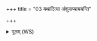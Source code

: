 +++
title = "03 यथादित्या अंशुमाप्याययन्ति"

+++
<details><summary>मूलम् (WS)</summary>

यथादित्या अंशुमाप्याययन्ति यमक्षितमक्षितये पिबन्ति ।  
एवा मामिन्द्रो वरुणो बृहस्पतिरा प्याययन्तु भुवनस्य गोपाः ॥ ४ ॥
</details>